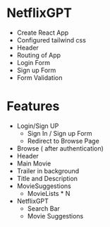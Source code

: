 # NetflixGPT
- Create React App
- Configured tailwind css
- Header
- Routing of App
- Login Form
- Sign up Form
- Form Validation


# Features
- Login/Sign UP
  - Sign In / Sign up Form
  - Redirect to Browse Page
- Browse ( after authentication)
 - Header
 - Main Movie
 - Trailer in background
 - Title and Description
 - MovieSuggestions
   - MovieLists * N
- NetflixGPT
  - Search Bar
  - Movie Suggestions

  